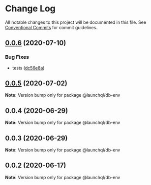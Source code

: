 # Change Log

All notable changes to this project will be documented in this file.
See [Conventional Commits](https://conventionalcommits.org) for commit guidelines.

## [0.0.6](https://github.com/launchql/launchql/compare/@launchql/db-env@0.0.5...@launchql/db-env@0.0.6) (2020-07-10)


### Bug Fixes

* tests ([dc56e8a](https://github.com/launchql/launchql/commit/dc56e8aa103c62a271f2ea8824b2bcb7791aa6a4))





## [0.0.5](https://github.com/launchql/launchql/compare/@launchql/db-env@0.0.4...@launchql/db-env@0.0.5) (2020-07-02)

**Note:** Version bump only for package @launchql/db-env





## 0.0.4 (2020-06-29)

**Note:** Version bump only for package @launchql/db-env





## 0.0.3 (2020-06-29)

**Note:** Version bump only for package @launchql/db-env





## 0.0.2 (2020-06-17)

**Note:** Version bump only for package @launchql/db-env
